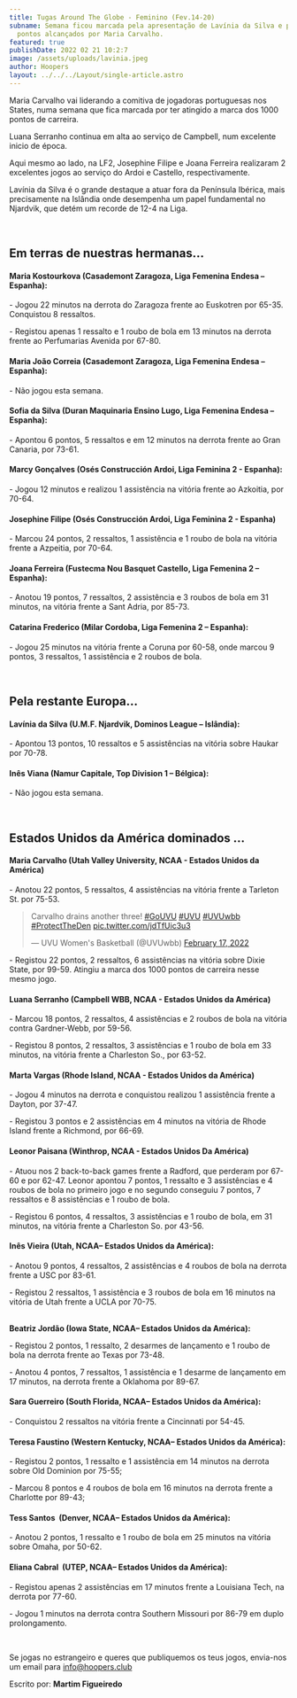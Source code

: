 ```yaml
---
title: Tugas Around The Globe - Feminino (Fev.14-20)
subname: Semana ficou marcada pela apresentação de Lavínia da Silva e pelos 1000
  pontos alcançados por Maria Carvalho.
featured: true
publishDate: 2022 02 21 10:2:7
image: /assets/uploads/lavinia.jpeg
author: Hoopers
layout: ../../../Layout/single-article.astro
---
```

Maria Carvalho vai liderando a comitiva de jogadoras portuguesas nos States, numa semana que fica marcada por ter atingido a marca dos 1000 pontos de carreira.

Luana Serranho continua em alta ao serviço de Campbell, num excelente inicio de época.

Aqui mesmo ao lado, na LF2, Josephine Filipe e Joana Ferreira realizaram 2 excelentes jogos ao serviço do Ardoi e Castello, respectivamente.

Lavínia da Silva é o grande destaque a atuar fora da Península Ibérica, mais precisamente na Islândia onde desempenha um papel fundamental no Njardvik, que detém um recorde de 12-4 na Liga.

</br>



## Em terras de nuestras hermanas…

#### **Maria Kostourkova (Casademont Zaragoza, Liga Femenina Endesa – Espanha):**

\- Jogou 22 minutos na derrota do Zaragoza frente ao Euskotren por 65-35. Conquistou 8 ressaltos.

\- Registou apenas 1 ressalto e 1 roubo de bola em 13 minutos na derrota frente ao Perfumarias Avenida por 67-80.



#### **Maria João Correia (Casademont Zaragoza, Liga Femenina Endesa – Espanha):**

\- Não jogou esta semana.



#### Sofia da Silva (Duran Maquinaria Ensino Lugo, Liga Femenina Endesa – Espanha):

\- Apontou 6 pontos, 5 ressaltos e em 12 minutos na derrota frente ao Gran Canaria, por 73-61. 



#### **Marcy Gonçalves (Osés Construcción Ardoi, Liga Feminina 2 - Espanha):** 

\- Jogou 12 minutos e realizou 1 assistência na vitória frente ao Azkoitia, por 70-64. 



#### Josephine Filipe (Osés Construcción Ardoi, Liga Feminina 2 - Espanha)

\- Marcou 24 pontos, 2 ressaltos, 1 assistência e 1 roubo de bola na vitória frente a Azpeitia, por 70-64. 



#### Joana Ferreira (Fustecma Nou Basquet Castello, Liga Femenina 2 – Espanha):

\- Anotou 19 pontos, 7 ressaltos, 2 assistência e 3 roubos de bola em 31 minutos, na vitória frente a Sant Adria, por 85-73. 



#### Catarina Frederico (Milar Cordoba, Liga Femenina 2 – Espanha):

\- Jogou 25 minutos na vitória frente a Coruna por 60-58, onde marcou 9 pontos, 3 ressaltos, 1 assistência e 2 roubos de bola.

</br>



## Pela restante Europa…



#### **Lavínia da Silva (U.M.F. Njardvik, Dominos League – Islândia):**

\- Apontou 13 pontos, 10 ressaltos e 5 assistências na vitória sobre Haukar por 70-78.



#### **Inês Viana (Namur Capitale, Top Division 1 – Bélgica):**

\- Não jogou esta semana.

</br>



## Estados Unidos da América dominados …

#### **Maria Carvalho (Utah Valley University, NCAA - Estados Unidos da América)**

\- Anotou 22 pontos, 5 ressaltos, 4 assistências na vitória frente a Tarleton St. por 75-53.

<blockquote class="twitter-tweet"><p lang="en" dir="ltr">Carvalho drains another three! <a href="https://twitter.com/hashtag/GoUVU?src=hash&amp;ref_src=twsrc%5Etfw">#GoUVU</a> <a href="https://twitter.com/hashtag/UVU?src=hash&amp;ref_src=twsrc%5Etfw">#UVU</a> <a href="https://twitter.com/hashtag/UVUwbb?src=hash&amp;ref_src=twsrc%5Etfw">#UVUwbb</a> <a href="https://twitter.com/hashtag/ProtectTheDen?src=hash&amp;ref_src=twsrc%5Etfw">#ProtectTheDen</a> <a href="https://t.co/jdTfUic3u3">pic.twitter.com/jdTfUic3u3</a></p>&mdash; UVU Women&#39;s Basketball (@UVUwbb) <a href="https://twitter.com/UVUwbb/status/1494136735957078019?ref_src=twsrc%5Etfw">February 17, 2022</a></blockquote> <script async src="https://platform.twitter.com/widgets.js" charset="utf-8"></script>

\- Registou 22 pontos, 2 ressaltos, 6 assistências na vitória sobre Dixie State, por 99-59. Atingiu a marca dos 1000 pontos de carreira nesse mesmo jogo.

#### **Luana Serranho (Campbell WBB, NCAA - Estados Unidos da América)**

\- Marcou 18 pontos, 2 ressaltos, 4 assistências e 2 roubos de bola na vitória contra Gardner-Webb, por 59-56.

\- Registou 8 pontos, 2 ressaltos, 3 assistências e 1 roubo de bola em 33 minutos, na vitória frente a Charleston So., por 63-52.

#### **Marta Vargas (Rhode Island, NCAA - Estados Unidos da América)**

\- Jogou 4 minutos na derrota e conquistou realizou 1 assistência frente a Dayton, por 37-47.

\- Registou 3 pontos e 2 assistências em 4 minutos na vitória de Rhode Island frente a Richmond, por 66-69. 

#### **Leonor Paisana (Winthrop, NCAA - Estados Unidos Da América)**

\- Atuou nos 2 back-to-back games frente a Radford, que perderam por 67-60 e por 62-47. Leonor apontou 7 pontos, 1 ressalto e 3 assistências e 4 roubos de bola no primeiro jogo e no segundo conseguiu 7 pontos, 7 ressaltos e 8 assistências e 1 roubo de bola.

\- Registou 6 pontos, 4 ressaltos, 3 assistências e 1 roubo de bola, em 31 minutos, na vitória frente a Charleston So. por 43-56. 

#### **Inês Vieira (Utah, NCAA– Estados Unidos da América):**

\- Anotou 9 pontos, 4 ressaltos, 2 assistências e 4 roubos de bola na derrota frente a USC por 83-61.

\- Registou 2 ressaltos, 1 assistência e 3 roubos de bola em 16 minutos na vitória de Utah frente a UCLA por 70-75.

**\
Beatriz Jordão (Iowa State, NCAA– Estados Unidos da América):**

\- Registou 2 pontos, 1 ressalto, 2 desarmes de lançamento e 1 roubo de bola na derrota frente ao Texas por 73-48.

\- Anotou 4 pontos, 7 ressaltos, 1 assistência e 1 desarme de lançamento em 17 minutos, na derrota frente a Oklahoma por 89-67.



#### Sara Guerreiro (South Florida, NCAA– Estados Unidos da América):

\- Conquistou 2 ressaltos na vitória frente a Cincinnati por 54-45.



#### Teresa Faustino (Western Kentucky, NCAA– Estados Unidos da América):

\- Registou 2 pontos, 1 ressalto e 1 assistência em 14 minutos na derrota sobre Old Dominion por 75-55;

\- Marcou 8 pontos e 4 roubos de bola em 16 minutos na derrota frente a Charlotte por 89-43;



#### Tess Santos  (Denver, NCAA– Estados Unidos da América):

\- Anotou 2 pontos, 1 ressalto e 1 roubo de bola em 25 minutos na vitória sobre Omaha, por 50-62.

#### Eliana Cabral  (UTEP, NCAA– Estados Unidos da América):

\- Registou apenas 2 assistências em 17 minutos frente a Louisiana Tech, na derrota por 77-60.

\- Jogou 1 minutos na derrota contra Southern Missouri por 86-79 em duplo prolongamento.

</br>



Se jogas no estrangeiro e queres que publiquemos os teus jogos, envia-nos um email para info@hoopers.club



Escrito por: **Martim Figueiredo**